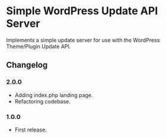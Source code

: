 # Simple WordPress Update API Server

Implements a simple update server for use with the WordPress Theme/Plugin Update API.

## Changelog

### 2.0.0

- Adding index.php landing page.
- Refactoring codebase.

### 1.0.0

- First release.